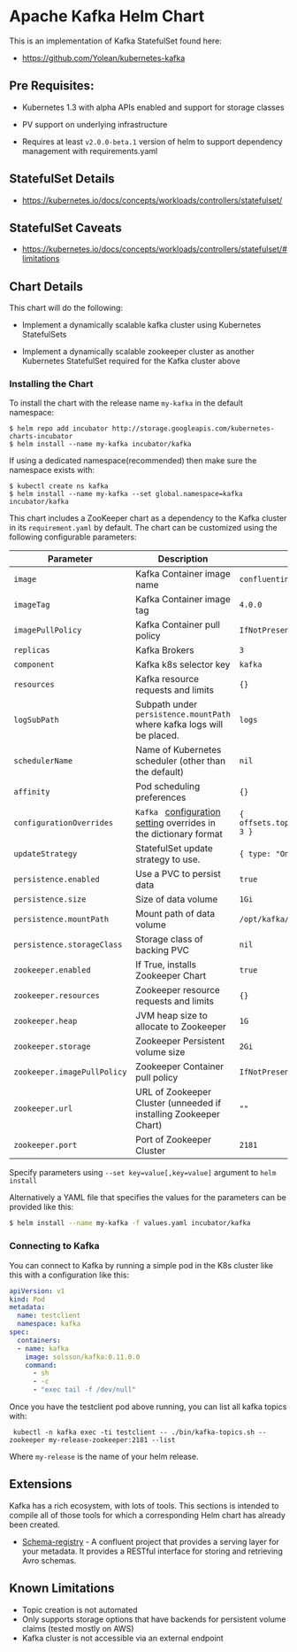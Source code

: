 # Apache Kafka Helm Chart

This is an implementation of Kafka StatefulSet found here:

 * https://github.com/Yolean/kubernetes-kafka

## Pre Requisites:

* Kubernetes 1.3 with alpha APIs enabled and support for storage classes

* PV support on underlying infrastructure

* Requires at least `v2.0.0-beta.1` version of helm to support
  dependency management with requirements.yaml

## StatefulSet Details

* https://kubernetes.io/docs/concepts/workloads/controllers/statefulset/

## StatefulSet Caveats

* https://kubernetes.io/docs/concepts/workloads/controllers/statefulset/#limitations

## Chart Details

This chart will do the following:

* Implement a dynamically scalable kafka cluster using Kubernetes StatefulSets

* Implement a dynamically scalable zookeeper cluster as another Kubernetes StatefulSet required for the Kafka cluster above

### Installing the Chart

To install the chart with the release name `my-kafka` in the default
namespace:

```
$ helm repo add incubator http://storage.googleapis.com/kubernetes-charts-incubator
$ helm install --name my-kafka incubator/kafka
```

If using a dedicated namespace(recommended) then make sure the namespace
exists with:

```
$ kubectl create ns kafka
$ helm install --name my-kafka --set global.namespace=kafka incubator/kafka
```

This chart includes a ZooKeeper chart as a dependency to the Kafka
cluster in its `requirement.yaml` by default. The chart can be customized using the
following configurable parameters:

| Parameter                      | Description                                                                                                     | Default                                                    |
| ------------------------------ | --------------------------------------------------------------------------------------------------------------- | ---------------------------------------------------------- |
| `image`                        | Kafka Container image name                                                                                      | `confluentinc/cp-kafka`                                    |
| `imageTag`                     | Kafka Container image tag                                                                                       | `4.0.0`                                                    |
| `imagePullPolicy`              | Kafka Container pull policy                                                                                     | `IfNotPresent`                                             |
| `replicas`                     | Kafka Brokers                                                                                                   | `3`                                                        |
| `component`                    | Kafka k8s selector key                                                                                          | `kafka`                                                    |
| `resources`                    | Kafka resource requests and limits                                                                              | `{}`                                                       |
| `logSubPath`                   | Subpath under `persistence.mountPath` where kafka logs will be placed.                                          | `logs`                                                     |
| `schedulerName`                | Name of Kubernetes scheduler (other than the default)                                                           | `nil`                                                      |
| `affinity`                     | Pod scheduling preferences                                                                                      | `{}`                                                       |
| `configurationOverrides`       | `Kafka ` [configuration setting][brokerconfigs] overrides in the dictionary format                              | `{ offsets.topic.replication.factor: 3 }`                  |
| `updateStrategy`               | StatefulSet update strategy to use.                                                                             | `{ type: "OnDelete" }`                                     |
| `persistence.enabled`          | Use a PVC to persist data                                                                                       | `true`                                                     |
| `persistence.size`             | Size of data volume                                                                                             | `1Gi`                                                      |
| `persistence.mountPath`        | Mount path of data volume                                                                                       | `/opt/kafka/data`                                          |
| `persistence.storageClass`     | Storage class of backing PVC                                                                                    | `nil`                                                      |
| `zookeeper.enabled`            | If True, installs Zookeeper Chart                                                                               | `true`                                                     |
| `zookeeper.resources`          | Zookeeper resource requests and limits                                                                          | `{}`                                                       |
| `zookeeper.heap`               | JVM heap size to allocate to Zookeeper                                                                          | `1G`                                                       |
| `zookeeper.storage`            | Zookeeper Persistent volume size                                                                                | `2Gi`                                                      |
| `zookeeper.imagePullPolicy`    | Zookeeper Container pull policy                                                                                 | `IfNotPresent`                                             |
| `zookeeper.url`                | URL of Zookeeper Cluster (unneeded if installing Zookeeper Chart)                                               | `""`                                                       |
| `zookeeper.port`               | Port of Zookeeper Cluster                                                                                       | `2181`                                                     |

Specify parameters using `--set key=value[,key=value]` argument to `helm install`

Alternatively a YAML file that specifies the values for the parameters can be provided like this:

```bash
$ helm install --name my-kafka -f values.yaml incubator/kafka
```

### Connecting to Kafka

You can connect to Kafka by running a simple pod in the K8s cluster like this with a configuration like this:

```yaml
apiVersion: v1
kind: Pod
metadata:
  name: testclient
  namespace: kafka
spec:
  containers:
  - name: kafka
    image: solsson/kafka:0.11.0.0
    command:
      - sh
      - -c
      - "exec tail -f /dev/null"
```

Once you have the testclient pod above running, you can list all kafka
topics with:

` kubectl -n kafka exec -ti testclient -- ./bin/kafka-topics.sh --zookeeper
my-release-zookeeper:2181 --list`

Where `my-release` is the name of your helm release.

## Extensions

Kafka has a rich ecosystem, with lots of tools. This sections is intended to compile all of those tools for which a corresponding Helm chart has already been created. 

- [Schema-registry](https://github.com/kubernetes/charts/tree/master/incubator/schema-registry) -  A confluent project that provides a serving layer for your metadata. It provides a RESTful interface for storing and retrieving Avro schemas. 


## Known Limitations

* Topic creation is not automated
* Only supports storage options that have backends for persistent volume claims (tested mostly on AWS)
* Kafka cluster is not accessible via an external endpoint

[brokerconfigs]: https://kafka.apache.org/documentation/#brokerconfigs
